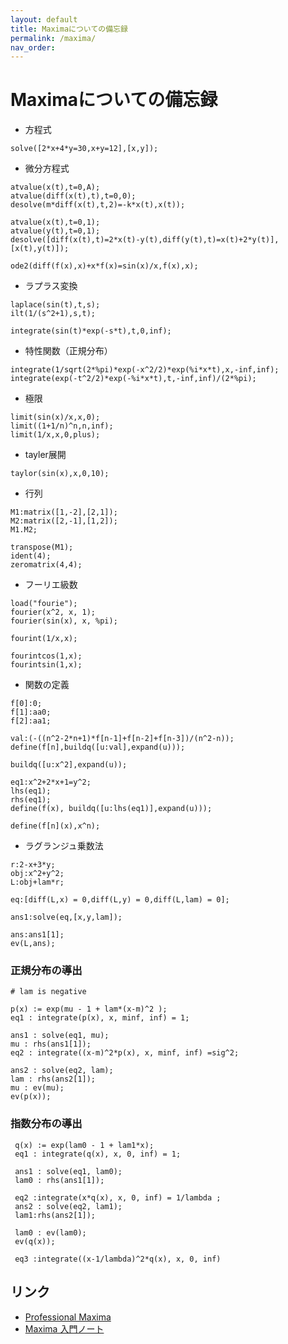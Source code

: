 ```yaml
---
layout: default
title: Maximaについての備忘録
permalink: /maxima/
nav_order: 
---
```


# Maximaについての備忘録

- 方程式
```
solve([2*x+4*y=30,x+y=12],[x,y]);
```

- 微分方程式
```
atvalue(x(t),t=0,A);
atvalue(diff(x(t),t),t=0,0); 
desolve(m*diff(x(t),t,2)=-k*x(t),x(t));
 
atvalue(x(t),t=0,1);
atvalue(y(t),t=0,1);
desolve([diff(x(t),t)=2*x(t)-y(t),diff(y(t),t)=x(t)+2*y(t)],[x(t),y(t)]);

ode2(diff(f(x),x)+x*f(x)=sin(x)/x,f(x),x);
```

- ラプラス変換
```
laplace(sin(t),t,s);
ilt(1/(s^2+1),s,t);
 
integrate(sin(t)*exp(-s*t),t,0,inf);
```

- 特性関数（正規分布）
```
integrate(1/sqrt(2*%pi)*exp(-x^2/2)*exp(%i*x*t),x,-inf,inf);
integrate(exp(-t^2/2)*exp(-%i*x*t),t,-inf,inf)/(2*%pi);
```

- 極限
```
limit(sin(x)/x,x,0);
limit((1+1/n)^n,n,inf);
limit(1/x,x,0,plus);
```

- tayler展開
```
taylor(sin(x),x,0,10);
```

- 行列
```
M1:matrix([1,-2],[2,1]);
M2:matrix([2,-1],[1,2]);
M1.M2;
 
transpose(M1); 
ident(4);
zeromatrix(4,4);
```

- フーリエ級数
```
load("fourie");
fourier(x^2, x, 1);
fourier(sin(x), x, %pi);

fourint(1/x,x);

fourintcos(1,x);
fourintsin(1,x);
```

- 関数の定義
```
f[0]:0;
f[1]:aa0;
f[2]:aa1;
 
val:(-((n^2-2*n+1)*f[n-1]+f[n-2]+f[n-3])/(n^2-n));
define(f[n],buildq([u:val],expand(u)));

buildq([u:x^2],expand(u));

eq1:x^2+2*x+1=y^2;
lhs(eq1);
rhs(eq1);
define(f(x), buildq([u:lhs(eq1)],expand(u)));

define(f[n](x),x^n);
```

- ラグランジュ乗数法
```
r:2-x+3*y;
obj:x^2+y^2;
L:obj+lam*r;
 
eq:[diff(L,x) = 0,diff(L,y) = 0,diff(L,lam) = 0];
 
ans1:solve(eq,[x,y,lam]);
 
ans:ans1[1];
ev(L,ans);
```

### 正規分布の導出
```
# lam is negative 

p(x) := exp(mu - 1 + lam*(x-m)^2 );
eq1 : integrate(p(x), x, minf, inf) = 1;

ans1 : solve(eq1, mu);
mu : rhs(ans1[1]);
eq2 : integrate((x-m)^2*p(x), x, minf, inf) =sig^2;
 
ans2 : solve(eq2, lam);
lam : rhs(ans2[1]);
mu : ev(mu);
ev(p(x));
```

### 指数分布の導出
```
 q(x) := exp(lam0 - 1 + lam1*x);
 eq1 : integrate(q(x), x, 0, inf) = 1;
 
 ans1 : solve(eq1, lam0);
 lam0 : rhs(ans1[1]);
 
 eq2 :integrate(x*q(x), x, 0, inf) = 1/lambda ;
 ans2 : solve(eq2, lam1);
 lam1:rhs(ans2[1]);
 
 lam0 : ev(lam0);
 ev(q(x));
 
 eq3 :integrate((x-1/lambda)^2*q(x), x, 0, inf)
```

## リンク
- [Professional Maxima](http://t-ikeda.akira.ne.jp/enter/science/math/maxima/doc/pro-maxima-20080303.pdf)
- [Maxima 入門ノート](http://fe.math.kobe-u.ac.jp/MathLibre-doc/maxima-note.pdf)
